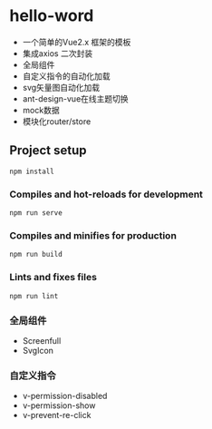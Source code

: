 
# hello-word
+ 一个简单的Vue2.x 框架的模板
+ 集成axios 二次封装
+ 全局组件
+ 自定义指令的自动化加载
+ svg矢量图自动化加载
+ ant-design-vue在线主题切换
+ mock数据
+ 模块化router/store
## Project setup
```
npm install
```

### Compiles and hot-reloads for development
```
npm run serve
```

### Compiles and minifies for production
```
npm run build
```

### Lints and fixes files
```
npm run lint
```
### 全局组件
  + Screenfull
  + SvgIcon
### 自定义指令
  + v-permission-disabled  
  + v-permission-show
  + v-prevent-re-click